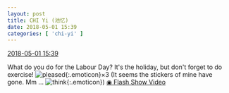 ```yaml
---
layout: post
title: CHI Yi (池忆)
date: 2018-05-01 15:39
categories: [ 'chi-yi' ]
---
```


<div class="weibo-info">
  <a href="https://weibo.com/6117581836/GeDHgzmG0">2018-05-01 15:39</a>
</div>

What do you do for the Labour Day? It's the holiday, but don't forget to do exercise! ![pleased](https://img.t.sinajs.cn/t4/appstyle/expression/ext/normal/33/2018new_xixi_org.png){:.emoticon}×3 (It seems the stickers of mine have gone. Mm … ![think](https://img.t.sinajs.cn/t4/appstyle/expression/ext/normal/30/2018new_sikao_org.png){:.emoticon}) [◉ Flash Show Video](https://www.miaopai.com/show/ekTi7v5UqzrBn-Krb6zzymltOEbdbhDNZCNJUA__.htm)
